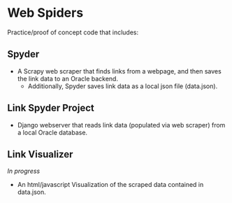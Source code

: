Web Spiders
===========

Practice/proof of concept code that includes:

Spyder
------
- A Scrapy web scraper that finds links from a webpage, and then saves the link data to an Oracle backend.
  - Additionally, Spyder saves link data as a local json file (data.json).


Link Spyder Project
-------------------
- Django webserver that reads link data (populated via web scraper) from a local Oracle database.


Link Visualizer
---------------

*In progress*

- An html/javascript Visualization of the scraped data contained in data.json.
